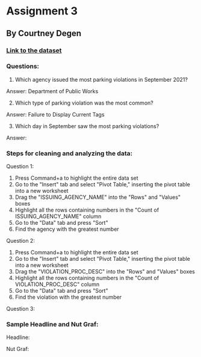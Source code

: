 # Assignment 3

## By Courtney Degen

### [Link to the dataset](https://opendata.dc.gov/datasets/parking-violations-issued-in-september-2021/explore)

### Questions:

1. Which agency issued the most parking violations in September 2021? 

Answer: Department of Public Works

2. Which type of parking violation was the most common? 

Answer: Failure to Display Current Tags

3. Which day in September saw the most parking violations? 

Answer:

### Steps for cleaning and analyzing the data:

Question 1:

1. Press Command+a to highlight the entire data set
2. Go to the "Insert" tab and select "Pivot Table," inserting the pivot table into a new worksheet
3. Drag the "ISSUING_AGENCY_NAME" into the "Rows" and "Values" boxes
4. Highlight all the rows containing numbers in the "Count of ISSUING_AGENCY_NAME" column
5. Go to the "Data" tab and press "Sort"
6. Find the agency with the greatest number

Question 2:

1. Press Command+a to highlight the entire data set
2. Go to the "Insert" tab and select "Pivot Table," inserting the pivot table into a new worksheet
3. Drag the "VIOLATION_PROC_DESC" into the "Rows" and "Values" boxes
4. Highlight all the rows containing numbers in the "Count of VIOLATION_PROC_DESC" column
5. Go to the "Data" tab and press "Sort"
6. Find the violation with the greatest number

Question 3:



### Sample Headline and Nut Graf:

Headline:

Nut Graf: 
